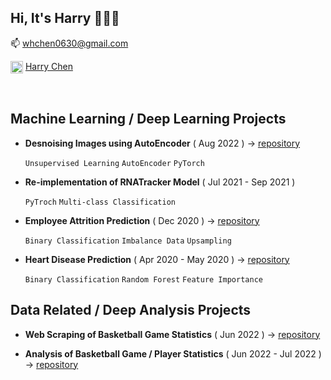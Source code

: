 ## Hi, It's Harry 🙋🏽‍♂️
📫  whchen0630@gmail.com

<img align="center" src="http://mbem.fr/wp-content/uploads/2018/07/linkedin-logo-copy.png" width="20" height="20"> [Harry Chen](https://www.linkedin.com/in/harrychentw/)

<!---
[![Harry Chen's GitHub stats](https://github-readme-stats.vercel.app/api?username=HarryChenTw&count_private=true)](https://github.com/HarryChenTw/github-readme-stats)
-->

<br />

## Machine Learning / Deep Learning Projects
- **Desnoising Images using AutoEncoder** ( Aug 2022 ) -> [repository](https://github.com/HarryChenTw/Autoencoder-Denoising)

  `Unsupervised Learning` `AutoEncoder` `PyTorch`
  
  
- **Re-implementation of RNATracker Model** ( Jul 2021 - Sep 2021 )

  `PyTroch` `Multi-class Classification`

- **Employee Attrition Prediction** ( Dec 2020 ) -> [repository](https://github.com/HarryChenTw/employee-attrition-prediction)

  `Binary Classification` `Imbalance Data` `Upsampling` 
  

- **Heart Disease Prediction** ( Apr 2020 - May 2020 ) -> [repository](https://github.com/HarryChenTw/heart-disease-prediction-and-analysis)

  `Binary Classification` `Random Forest` `Feature Importance`
  
  
## Data Related / Deep Analysis Projects
- **Web Scraping of Basketball Game Statistics** ( Jun 2022 ) -> [repository](https://github.com/HarryChenTw/P.League-Stats-Scraper)

- **Analysis of Basketball Game / Player Statistics** ( Jun 2022 - Jul 2022 ) -> [repository](https://github.com/HarryChenTw/Basketball-Analysis)
